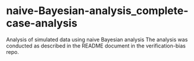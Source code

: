 # naive-Bayesian-analysis_complete-case-analysis
Analysis of simulated data using naive Bayesian analysis
The analysis was conducted as described in the README document in the verification-bias repo.
